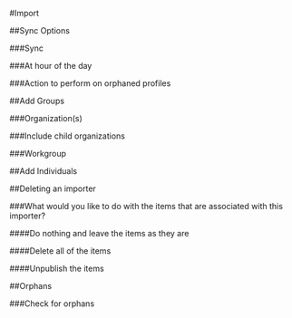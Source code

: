 #Import

##Sync Options

###Sync

###At hour of the day

###Action to perform on orphaned profiles

##Add Groups

###Organization(s)

###Include child organizations

###Workgroup

##Add Individuals

##Deleting an importer

###What would you like to do with the items that are associated with this importer?

####Do nothing and leave the items as they are

####Delete all of the items

####Unpublish the items

##Orphans

###Check for orphans
